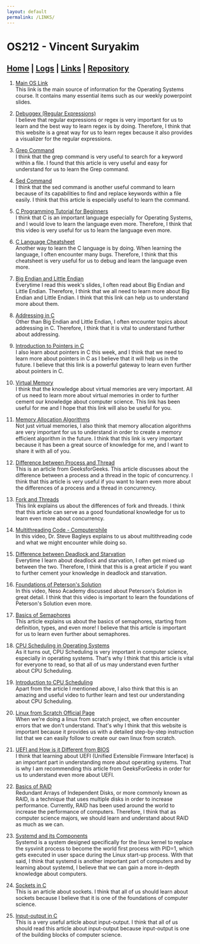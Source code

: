 ```yaml
---
layout: default
permalink: /LINKS/
---
```


# OS212 - Vincent Suryakim
## [Home](https://vincentsuryakim.github.io/os212/) | [Logs](https://raw.githubusercontent.com/vincentsuryakim/os212/master/TXT/mylog.txt) | [Links](https://vincentsuryakim.github.io/os212/LINKS) | [Repository](https://github.com/vincentsuryakim/os212)

1. [Main OS Link](https://os.vlsm.org)<br>
This link is the main source of information for the Operating Systems course. It contains many essential items such as our weekly powerpoint slides.

2. [Debuggex (Regular Expressions)](https://www.debuggex.com)<br>
I believe that regular expressions or regex is very important for us to learn and the best way to learn regex is by doing. Therefore, I think that this website is a great way for us to learn regex because it also provides a visualizer for the regular expressions.

3. [Grep Command](https://www.geeksforgeeks.org/grep-command-in-unixlinux/)<br>
I think that the grep command is very useful to search for a keyword within a file. I found that this article is very useful and easy for understand for us to learn the Grep command.

4. [Sed Command](https://www.geeksforgeeks.org/sed-command-in-linux-unix-with-examples/z)<br>
I think that the sed command is another useful command to learn because of its capabilities to find and replace keywords within a file easily. I think that this article is especially useful to learn the command.

5. [C Programming Tutorial for Beginners](https://www.youtube.com/watch?v=KJgsSFOSQv0)<br>
I think that C is an important language especially for Operating Systems, and I would love to learn the language even more. Therefore, I think that this video is very useful for us to learn the language even more.

6. [C Language Cheatsheet](https://www.codewithharry.com/blogpost/c-cheatsheet)<br>
Another way to learn the C language is by doing. When learning the language, I often encounter many bugs. Therefore, I think that this cheatsheet is very useful for us to debug and learn the language even more.

7. [Big Endian and Little Endian](https://www.youtube.com/watch?v=T1C9Kj_78ek)<br>
Everytime I read this week's slides, I often read about Big Endian and Little Endian. Therefore, I think that we all need to learn more about Big Endian and Little Endian. I think that this link can help us to understand more about them.

8. [Addressing in C](https://www.youtube.com/watch?v=lzMCuw_5dfM)<br>
Other than Big Endian and Little Endian, I often encounter topics about addressing in C. Therefore, I think that it is vital to understand further about addressing.

9. [Introduction to Pointers in C](https://www.youtube.com/watch?v=f2i0CnUOniA)<br>
I also learn about pointers in C this week, and I think that we need to learn more about pointers in C as I believe that it will help us in the future. I believe that this link is a powerful gateway to learn even further about pointers in C.

10. [Virtual Memory](https://www.geeksforgeeks.org/virtual-memory-in-operating-system/)<br>
I think that the knowledge about virtual memories are very important. All of us need to learn more about virtual memories in order to further cement our knowledge about computer science. This link has been useful for me and I hope that this link will also be useful for you.

11. [Memory Allocation Algorithms](https://www.youtube.com/watch?v=10vroQb5IdY)<br>
Not just virtual memories, I also think that memory allocation algorithms are very important for us to understand in order to create a memory efficient algorithm in the future. I think that this link is very important because it has been a great source of knowledge for me, and I want to share it with all of you.

12. [Difference between Process and Thread](https://www.geeksforgeeks.org/difference-between-process-and-thread/)<br>
This is an article from GeeksforGeeks. This article discusses about the difference between a process and a thread in the topic of concurrency. I think that this article is very useful if you want to learn even more about the differences of a process and a thread in concurrency.

13. [Fork and Threads](http://gauss.ececs.uc.edu/Courses/c694/lectures/ForksThreads/forks.html)<br>
This link explains us about the differences of fork and threads. I think that this article can serve as a good foundational knowledge for us to learn even more about concurrency.

14. [Multithreading Code - Computerphile](https://www.youtube.com/watch?v=7ENFeb-J75k)<br>
In this video, Dr. Steve Bagleys explains to us about multithreading code and what we might encounter while doing so. 

15. [Difference between Deadlock and Starvation](https://www.geeksforgeeks.org/difference-between-deadlock-and-starvation-in-os/)<br>
Everytime I learn about deadlock and starvation, I often get mixed up between the two. Therefore, I think that this is a great article if you want to further cement your knowledge in deadlock and starvation.

16. [Foundations of Peterson's Solution](https://www.youtube.com/watch?v=gYCiTtgGR5Q)<br>
In this video, Neso Academy discussed about Peterson's Solution in great detail. I think that this video is important to learn the foundations of Peterson's Solution even more.

17. [Basics of Semaphores](https://www.tutorialspoint.com/semaphores-in-operating-system)<br>
This article explains us about the basics of semaphores, starting from definition, types, and even more! I believe that this article is important for us to learn even further about semaphores.

18. [CPU Scheduling in Operating Systems](https://www.geeksforgeeks.org/cpu-scheduling-in-operating-systems/)<br>
As it turns out, CPU Scheduling is very important in computer science, especially in operating systems. That's why I think that this article is vital for everyone to read, so that all of us may understand even further about CPU Scheduling.

19. [Introduction to CPU Scheduling](https://www.youtube.com/watch?v=EWkQl0n0w5M)<br>
Apart from the article I mentioned above, I also think that this is an amazing and useful video to further learn and test our understanding about CPU Scheduling.

20. [Linux from Scratch Official Page](https://www.linuxfromscratch.org/)<br>
When we're doing a linux from scratch project, we often encounter errors that we don't understand. That's why I think that this website is important because it provides us with a detailed step-by-step instruction list that we can easily follow to create our own linux from scratch.

21. [UEFI and How is it Different from BIOS](https://www.geeksforgeeks.org/uefiunified-extensible-firmware-interface-and-how-is-it-different-from-bios/)<br>
I think that learning about UEFI (Unified Extensible Firmware Interface) is an important part in understanding more about operating systems. That is why I am recommending this article from GeeksForGeeks in order for us to understand even more about UEFI.

22. [Basics of RAID](https://www.geeksforgeeks.org/raid-redundant-arrays-of-independent-disks/)<br>
Redundant Arrays of Independent Disks, or more commonly known as RAID, is a technique that uses multiple disks in order to increase performance. Currently, RAID has been used around the world to increase the performance of computers. Therefore, I think that as computer science majors, we should learn and understand about RAID as much as we can.

23. [Systemd and its Components](https://www.geeksforgeeks.org/linux-systemd-and-its-components/)<br>
Systemd is a system designed specifically for the linux kernel to replace the sysvinit process to become the world first process with PID=1, which gets executed in user space during the Linux start-up process. With that said, I think that systemd is another important part of computers and by learning about systemd, I believe that we can gain a more in-depth knowledge about computers.

24. [Sockets in C](https://www.geeksforgeeks.org/socket-programming-cc/)<br>
This is an article about sockets. I think that all of us should learn about sockets because I believe that it is one of the foundations of computer science.

25. [Input-output in C](https://www.geeksforgeeks.org/input-output-system-calls-c-create-open-close-read-write/)<br>
This is a very useful article about input-output. I think that all of us should read this article about input-output because input-output is one of the building blocks of computer science.
